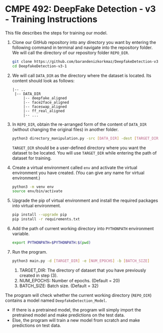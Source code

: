 # CMPE 492: DeepFake Detection - v3 - Training Instructions

This file describes the steps for training our model.

1. Clone our GitHub repository into any directory you want by entering the following command in terminal and navigate into the repository folder. We will call the directory of our repository folder `REPO_DIR`.

   ```bash
   git clone https://github.com/barandenizkorkmaz/DeepfakeDetection-v3-1
   cd DeepfakeDetection-v3-1
   ```

2. We will call `DATA_DIR` as the directory where the dataset is located. Its content should look as follows:

   ```
   |-- ..
   	|-- DATA_DIR
   		|-- deepfake_aligned
   		|-- face2face_aligned
   		|-- faceswap_aligned
   		|-- ff_real_aligned
   		|-- ...
   ```

3. In `REPO_DIR`, obtain the re-arranged form of the content of `DATA_DIR` (without changing the original files) in another folder. 

   ```bash
   python3 directory_manipulation.py -src [DATA_DIR] -dest [TARGET_DIR]
   ```

   `TARGET_DIR` should be a user-defined directory where you want the dataset to be located. You will use `TARGET_DIR` while entering the path of dataset for training.

4. Create a virtual environment called `env` and activate the virtual environment you have created. (You can give any name for virtual environment.)

   ```bash
   python3 -m venv env
   source env/bin/activate
   ```

5. Upgrade the pip of virtual environment and install the required packages into virtual environment.

   ```bash
   pip install --upgrade pip
   pip install -r requirements.txt
   ```

   

6. Add the path of current working directory into `PYTHONPATH` environment variable.

   ```bash
   export PYTHONPATH=$PYTHONPATH:$(pwd)
   ```

7. Run the program.

   ```bash
   python3 main.py -d [TARGET_DIR] -e [NUM_EPOCHS] -b [BATCH_SIZE]
   ```

   

   1. TARGET_DIR: The directory of dataset that you have previously created in step (3).
   2. NUM_EPOCHS: Number of epochs. (Default = 20)
   3. BATCH_SIZE: Batch size. (Default = 32)

The program will check whether the current working directory (`REPO_DIR`) contains a model named `DeepfakeDetection_Model`.

* If there is a pretrained model, the program will simply import the pretrained model and make predictions on the test data.
* Else, the program will train a new model from scratch and make predictions on test data.
